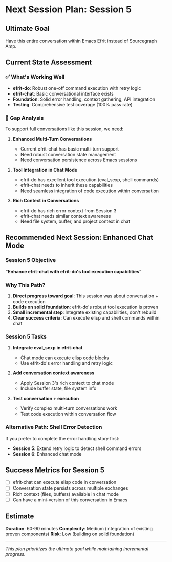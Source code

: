 # Next Session Plan: Session 5

## Ultimate Goal
Have this entire conversation within Emacs Efrit instead of Sourcegraph Amp.

## Current State Assessment

### ✅ What's Working Well
- **efrit-do**: Robust one-off command execution with retry logic
- **efrit-chat**: Basic conversational interface exists  
- **Foundation**: Solid error handling, context gathering, API integration
- **Testing**: Comprehensive test coverage (100% pass rate)

### 🎯 Gap Analysis
To support full conversations like this session, we need:

1. **Enhanced Multi-Turn Conversations**
   - Current efrit-chat has basic multi-turn support
   - Need robust conversation state management
   - Need conversation persistence across Emacs sessions

2. **Tool Integration in Chat Mode**
   - efrit-do has excellent tool execution (eval_sexp, shell commands)
   - efrit-chat needs to inherit these capabilities
   - Need seamless integration of code execution within conversation

3. **Rich Context in Conversations**  
   - efrit-do has rich error context from Session 3
   - efrit-chat needs similar context awareness
   - Need file system, buffer, and project context in chat

## Recommended Next Session: Enhanced Chat Mode

### Session 5 Objective
**"Enhance efrit-chat with efrit-do's tool execution capabilities"**

### Why This Path?
1. **Direct progress toward goal**: This session was about conversation + code execution
2. **Builds on solid foundation**: efrit-do's robust tool execution is proven
3. **Small incremental step**: Integrate existing capabilities, don't rebuild
4. **Clear success criteria**: Can execute elisp and shell commands within chat

### Session 5 Tasks
1. **Integrate eval_sexp in efrit-chat** 
   - Chat mode can execute elisp code blocks
   - Use efrit-do's error handling and retry logic
   
2. **Add conversation context awareness**
   - Apply Session 3's rich context to chat mode
   - Include buffer state, file system info
   
3. **Test conversation + execution**
   - Verify complex multi-turn conversations work
   - Test code execution within conversation flow

### Alternative Path: Shell Error Detection
If you prefer to complete the error handling story first:
- **Session 5**: Extend retry logic to detect shell command errors
- **Session 6**: Enhanced chat mode

## Success Metrics for Session 5
- [ ] efrit-chat can execute elisp code in conversation
- [ ] Conversation state persists across multiple exchanges  
- [ ] Rich context (files, buffers) available in chat mode
- [ ] Can have a mini-version of this conversation in Emacs

## Estimate
**Duration**: 60-90 minutes
**Complexity**: Medium (integration of existing proven components)
**Risk**: Low (building on solid foundation)

---

*This plan prioritizes the ultimate goal while maintaining incremental progress.*
